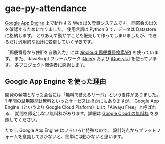 # gae-py-attendance
[Google App Engine](https://cloud.google.com/appengine/) 上で動作する Web 出欠登録システムです。
同窓会の出欠を確認するために作りました。
使用言語は Python 3 で、データは Datastore に格納します。
とりあえず動かすことを優先して作ってしまいましたが、できるだけ汎用的な設計に変更していく予定です。

「郵便番号から住所を自動入力」には
[zipcloud 郵便番号検索API](http://zipcloud.ibsnet.co.jp/doc/api)
を使っています。
また、JavaScript フレームワーク
[jQuery](https://jquery.com/) および
[jQuery UI](https://jqueryui.com/) を使っています。
各プロジェクト関係者に感謝します。

## Google App Engine を使った理由
開発の発端となった会合には「無料で使えるサーバ」という要件がありました。
1 年間の試用期間は無料といったサービスはほかにもありますが、
Google App Engine（というより Google Cloud Platform）には「Always Free」と呼ばれる、
期間を限定しない無料枠があります。詳細は
[Google Cloud の無料枠](https://cloud.google.com/free/docs/gcp-free-tier)
を参照してください。

ただし Google App Engine はいろいろと特殊なので、
設計時点からプラットフォームを意識しておかないと、簡単には動かないと思います。
